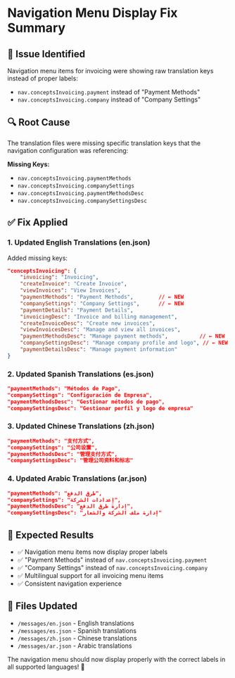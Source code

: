# Navigation Menu Display Fix Summary

## 🚨 **Issue Identified**
Navigation menu items for invoicing were showing raw translation keys instead of proper labels:
- `nav.conceptsInvoicing.payment` instead of "Payment Methods"
- `nav.conceptsInvoicing.company` instead of "Company Settings"

## 🔍 **Root Cause**
The translation files were missing specific translation keys that the navigation configuration was referencing:

**Missing Keys:**
- `nav.conceptsInvoicing.paymentMethods`
- `nav.conceptsInvoicing.companySettings`
- `nav.conceptsInvoicing.paymentMethodsDesc`
- `nav.conceptsInvoicing.companySettingsDesc`

## ✅ **Fix Applied**

### 1. **Updated English Translations (en.json)**
Added missing keys:
```json
"conceptsInvoicing": {
    "invoicing": "Invoicing",
    "createInvoice": "Create Invoice",
    "viewInvoices": "View Invoices",
    "paymentMethods": "Payment Methods",        // ← NEW
    "companySettings": "Company Settings",      // ← NEW
    "paymentDetails": "Payment Details",
    "invoicingDesc": "Invoice and billing management",
    "createInvoiceDesc": "Create new invoices",
    "viewInvoicesDesc": "Manage and view all invoices",
    "paymentMethodsDesc": "Manage payment methods",          // ← NEW
    "companySettingsDesc": "Manage company profile and logo", // ← NEW
    "paymentDetailsDesc": "Manage payment information"
}
```

### 2. **Updated Spanish Translations (es.json)**
```json
"paymentMethods": "Métodos de Pago",
"companySettings": "Configuración de Empresa",
"paymentMethodsDesc": "Gestionar métodos de pago",
"companySettingsDesc": "Gestionar perfil y logo de empresa"
```

### 3. **Updated Chinese Translations (zh.json)**
```json
"paymentMethods": "支付方式",
"companySettings": "公司设置",
"paymentMethodsDesc": "管理支付方式",
"companySettingsDesc": "管理公司资料和标志"
```

### 4. **Updated Arabic Translations (ar.json)**
```json
"paymentMethods": "طرق الدفع",
"companySettings": "إعدادات الشركة",
"paymentMethodsDesc": "إدارة طرق الدفع",
"companySettingsDesc": "إدارة ملف الشركة والشعار"
```

## 🎯 **Expected Results**
- ✅ Navigation menu items now display proper labels
- ✅ "Payment Methods" instead of `nav.conceptsInvoicing.payment`
- ✅ "Company Settings" instead of `nav.conceptsInvoicing.company`
- ✅ Multilingual support for all invoicing menu items
- ✅ Consistent navigation experience

## 📝 **Files Updated**
- `/messages/en.json` - English translations
- `/messages/es.json` - Spanish translations
- `/messages/zh.json` - Chinese translations
- `/messages/ar.json` - Arabic translations

The navigation menu should now display properly with the correct labels in all supported languages! 🎉
